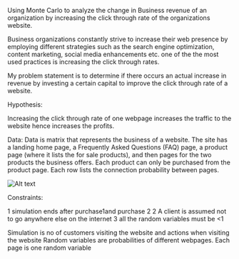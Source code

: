 Using Monte Carlo to analyze the change in Business revenue of an organization by increasing the click through rate of the organizations website.

Business organizations constantly strive to increase their web presence by employing different strategies such as the search engine  optimization, content marketing, social media enhancements etc. one of the the most used practices is increasing the click through rates.

My problem statement is to determine if there occurs an actual increase in revenue by investing a certain capital to improve the click through rate of a website.

Hypothesis:

Increasing the click through rate of one webpage increases the traffic to the website hence increases the profits.


Data:
Data is matrix that represents the business of a website. 
The site has a landing home page, a Frequently Asked Questions (FAQ) page, a product page (where it lists the for sale products), and then pages for the two products the business offers. Each product can only be purchased from the product page.
Each row lists the connection probability between pages.


![Alt text](/Users/shrutishakhla/Desktop/data.png)
 

Constraints:

1	simulation ends after purchase1and purchase 2
2	A client is assumed not to go anywhere else on the internet
3	all the random variables must be <1

Simulation is no of customers visiting the website and actions when visiting the website
Random variables are probabilities of different webpages. Each page is one random variable


